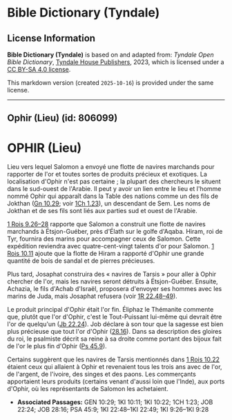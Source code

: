 # Bible Dictionary (Tyndale)

## License Information

**Bible Dictionary (Tyndale)** is based on and adapted from: _Tyndale Open Bible Dictionary_, [Tyndale House Publishers](https://tyndaleopenresources.com/), 2023, which is licensed under a [CC BY-SA 4.0 license](https://creativecommons.org/licenses/by-sa/4.0/legalcode.en).

This markdown version (created `2025-10-16`) is provided under the same license.



--------------------------------

## Ophir (Lieu) (id: 806099)

OPHIR (Lieu)
============

Lieu vers lequel Salomon a envoyé une flotte de navires marchands pour rapporter de l'or et toutes sortes de produits précieux et exotiques. La localisation d'Ophir n'est pas certaine ; la plupart des chercheurs le situent dans le sud\-ouest de l'Arabie. Il peut y avoir un lien entre le lieu et l'homme nommé Ophir qui apparaît dans la Table des nations comme un des fils de Jokthan ([Gn 10\.29](https://ref.ly/Gen10:29); voir [1Ch 1\.23](https://ref.ly/1Chr1:23)), un descendant de Sem. Les noms de Jokthan et de ses fils sont liés aux parties sud et ouest de l'Arabie.

[1 Rois 9\.26–28](https://ref.ly/1Kgs9:26-1Kgs9:28) rapporte que Salomon a construit une flotte de navires marchands à Étsjon\-Guéber, près d'Élath sur le golfe d'Aqaba. Hiram, roi de Tyr, fournira des marins pour accompagner ceux de Salomon. Cette expédition reviendra avec quatre\-cent\-vingt talents d'or pour Salomon. [1 Rois 10\.11](https://ref.ly/1Kgs10:11) ajoute que la flotte de Hiram a rapporté d'Ophir une grande quantité de bois de sandal et de pierres précieuses.

Plus tard, Josaphat construira des « navires de Tarsis » pour aller à Ophir chercher de l'or, mais les navires seront détruits à Étsjon\-Guéber. Ensuite, Achazia, le fils d'Achab d'Israël, proposera d'envoyer ses hommes avec les marins de Juda, mais Josaphat refusera (voir [1R 22\.48–49](https://ref.ly/1Kgs22:48-1Kgs22:49)).

Le produit principal d'Ophir était l'or fin. Éliphaz le Thémanite commente que, plutôt que l'or d'Ophir, c'est le Tout\-Puissant lui\-même qui devrait être l'or de quelqu'un ([Jb 22\.24](https://ref.ly/Job22:24)). Job déclare à son tour que la sagesse est bien plus précieuse que tout l'or d'Ophir ([28\.16](https://ref.ly/Job28:16)). Dans sa description des gloires du roi, le psalmiste décrit sa reine à sa droite comme portant des bijoux fait de l'or le plus fin d'Ophir ([Ps 45\.9](https://ref.ly/Ps45:9)).

Certains suggèrent que les navires de Tarsis mentionnés dans [1 Rois 10\.22](https://ref.ly/1Kgs10:22) étaient ceux qui allaient à Ophir et revenaient tous les trois ans avec de l'or, de l'argent, de l'ivoire, des singes et des paons. Les commerçants apportaient leurs produits (certains venant d'aussi loin que l'Inde), aux ports d'Ophir, où les représentants de Salomon les achetaient.

* **Associated Passages:** GEN 10:29; 1KI 10:11; 1KI 10:22; 1CH 1:23; JOB 22:24; JOB 28:16; PSA 45:9; 1KI 22:48–1KI 22:49; 1KI 9:26–1KI 9:28

